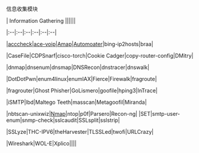 信息收集模块

| Information Gathering ||||||

|:--|:--|:--|:--|:--|:--|

|[acccheck](https://github.com/Jack-Liang/kalitools.github.io/blob/master/Information%20Gathering/acccheck.md)|[ace-voip](https://github.com/Jack-Liang/kalitools/blob/master/Information%20Gathering/ace-voip.md)|[Amap](https://github.com/Jack-Liang/kalitools/blob/master/Information%20Gathering/Amap.md)|[Automoater](https://github.com/Jack-Liang/kalitools/blob/master/Information%20Gathering/Automater.md)|bing-ip2hosts|braa|

|CaseFile|CDPSnarf|cisco-torch|Cookie Cadger|copy-router-config|DMitry|

|dnmap|dnsenum|dnsmap|DNSRecon|dnstracer|dnswalk|

|DotDotPwn|enum4linux|enumIAX|Fierce|Firewalk|fragroute|

|fragrouter|Ghost Phisher|GoLismero|goofile|hping3|InTrace|

|iSMTP|lbd|Maltego Teeth|masscan|Metagoofil|Miranda|

|nbtscan-unixwiz|[Nmap](https://github.com/Jack-Liang/kalitools/blob/master/Information%20Gathering/Amap.md)|ntop|p0f|Parsero|Recon-ng|
|SET|smtp-user-enum|snmp-check|sslcaudit|SSLsplit|sslstrip|

|SSLyze|THC-IPV6|theHarvester|TLSSLed|twofi|URLCrazy|

|Wireshark|WOL-E|Xplico||||
